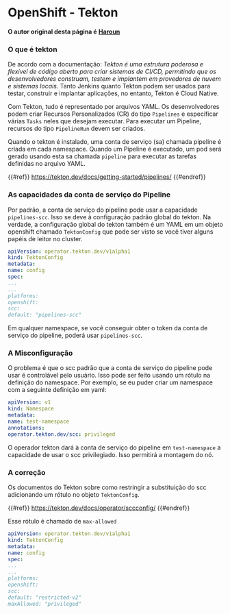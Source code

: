 # OpenShift - Tekton

**O autor original desta página é** [**Haroun**](https://www.linkedin.com/in/haroun-al-mounayar-571830211)

### O que é tekton

De acordo com a documentação: _Tekton é uma estrutura poderosa e flexível de código aberto para criar sistemas de CI/CD, permitindo que os desenvolvedores construam, testem e implantem em provedores de nuvem e sistemas locais._ Tanto Jenkins quanto Tekton podem ser usados para testar, construir e implantar aplicações, no entanto, Tekton é Cloud Native.&#x20;

Com Tekton, tudo é representado por arquivos YAML. Os desenvolvedores podem criar Recursos Personalizados (CR) do tipo `Pipelines` e especificar várias `Tasks` neles que desejam executar. Para executar um Pipeline, recursos do tipo `PipelineRun` devem ser criados.

Quando o tekton é instalado, uma conta de serviço (sa) chamada pipeline é criada em cada namespace. Quando um Pipeline é executado, um pod será gerado usando esta sa chamada `pipeline` para executar as tarefas definidas no arquivo YAML.

{{#ref}}
https://tekton.dev/docs/getting-started/pipelines/
{{#endref}}

### As capacidades da conta de serviço do Pipeline

Por padrão, a conta de serviço do pipeline pode usar a capacidade `pipelines-scc`. Isso se deve à configuração padrão global do tekton. Na verdade, a configuração global do tekton também é um YAML em um objeto openshift chamado `TektonConfig` que pode ser visto se você tiver alguns papéis de leitor no cluster.
```yaml
apiVersion: operator.tekton.dev/v1alpha1
kind: TektonConfig
metadata:
name: config
spec:
...
...
platforms:
openshift:
scc:
default: "pipelines-scc"
```
Em qualquer namespace, se você conseguir obter o token da conta de serviço do pipeline, poderá usar `pipelines-scc`.

### A Misconfiguração

O problema é que o scc padrão que a conta de serviço do pipeline pode usar é controlável pelo usuário. Isso pode ser feito usando um rótulo na definição do namespace. Por exemplo, se eu puder criar um namespace com a seguinte definição em yaml:
```yaml
apiVersion: v1
kind: Namespace
metadata:
name: test-namespace
annotations:
operator.tekton.dev/scc: privileged
```
O operador tekton dará à conta de serviço do pipeline em `test-namespace` a capacidade de usar o scc privilegiado. Isso permitirá a montagem do nó.

### A correção

Os documentos do Tekton sobre como restringir a substituição do scc adicionando um rótulo no objeto `TektonConfig`.

{{#ref}}
https://tekton.dev/docs/operator/sccconfig/
{{#endref}}

Esse rótulo é chamado de `max-allowed`&#x20;
```yaml
apiVersion: operator.tekton.dev/v1alpha1
kind: TektonConfig
metadata:
name: config
spec:
...
...
platforms:
openshift:
scc:
default: "restricted-v2"
maxAllowed: "privileged"
```

